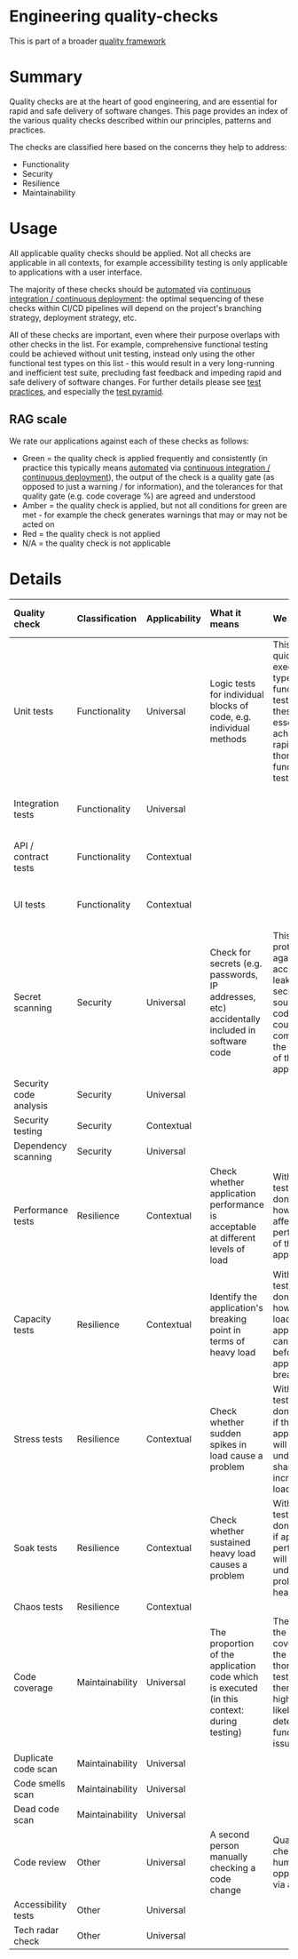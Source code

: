 # Engineering quality-checks

This is part of a broader [quality framework](README.md)

# Summary

Quality checks are at the heart of good engineering, and are essential for rapid and safe delivery of software changes. This page provides an index of the various quality checks described within our principles, patterns and practices.

The checks are classified here based on the concerns they help to address:

* Functionality
* Security
* Resilience
* Maintainability

# Usage

All applicable quality checks should be applied. Not all checks are applicable in all contexts, for example accessibility testing is only applicable to applications with a user interface.

The majority of these checks should be [automated](./patterns/automate-everything.md) via [continuous integration / continuous deployment](./practices/continuous-integration.md): the optimal sequencing of these checks within CI/CD pipelines will depend on the project's branching strategy, deployment strategy, etc.

All of these checks are important, even where their purpose overlaps with other checks in the list. For example, comprehensive functional testing could be achieved without unit testing, instead only using the other functional test types on this list - this would result in a very long-running and inefficient test suite, precluding fast feedback and impeding rapid and safe delivery of software changes. For further details please see [test practices](./practices/testing.md), and especially the [test pyramid](https://martinfowler.com/articles/practical-test-pyramid.html).

## RAG scale

We rate our applications against each of these checks as follows:

* Green = the quality check is applied frequently and consistently (in practice this typically means [automated](./patterns/automate-everything.md) via [continuous integration / continuous deployment](./practices/continuous-integration.md)), the output of the check is a quality gate (as opposed to just a warning / for information), and the tolerances for that quality gate (e.g. code coverage %) are agreed and understood
* Amber = the quality check is applied, but not all conditions for green are met - for example the check generates warnings that may or may not be acted on
* Red = the quality check is not applied
* N/A = the quality check is not applicable

# Details

| Quality check | Classification | Applicability | What it means | We we care | Tolerances for green | Endorsed tools / configuration | Further details |
|:---|:---|:---|:---|:---|:---|:---|:---|
| Unit tests | Functionality | Universal | Logic tests for individual blocks of code, e.g. individual methods | This is the quickest (to execute) type of functional test, so these are essential to achieve both rapid and thorough functional testing | CI/CD builds fail if any tests fail | - | [Test practices](./practices/testing.md) |
| Integration tests | Functionality | Universal | | | CI/CD builds fail if any tests fail | | |
| API / contract tests | Functionality | Contextual | | | CI/CD builds fail if any tests fail | | |
| UI tests | Functionality | Contextual | | | CI/CD builds fail if any tests fail | | |
| Secret scanning | Security | Universal | Check for secrets (e.g. passwords, IP addresses, etc) accidentally included in software code | This protects us against accidentally leaking secrets (in source code) which could compromise the security of the application | CI/CD builds fail if any unexpected secrets are detected | TBC | TBC |
| Security code analysis | Security | Universal | | | | | |
| Security testing | Security | Contextual | | | | | |
| Dependency scanning | Security | Universal | | | | | |
| Performance tests | Resilience | Contextual | Check whether application performance is acceptable at different levels of load | Without this test, we don't know how load will affect the performance of the application | | | |
| Capacity tests | Resilience | Contextual | Identify the application's breaking point in terms of heavy load | Without this test, we don't know how much load the application can handle before the application breaks | | | |
| Stress tests | Resilience | Contextual | Check whether sudden spikes in load cause a problem | Without this test, we don't know if the application will fail under a sharp increase in load | | | |
| Soak tests | Resilience | Contextual | Check whether sustained heavy load causes a problem | Without this test, we don't know if application performance will suffer under prolonged heavy load | | | |
| Chaos tests | Resilience | Contextual | | | | | |
| Code coverage | Maintainability | Universal | The proportion of the application code which is executed (in this context: during testing) | The higher the code coverage, the more thorough the testing, and therefore the higher the likelihood of detecting functional issues early | For new code: 70% | | |
| Duplicate code scan | Maintainability | Universal | | | | | |
| Code smells scan | Maintainability | Universal | | | | | |
| Dead code scan | Maintainability | Universal | | | | | |
| Code review | Other | Universal | A second person manually checking a code change | Quality check by a human, as opposed to via a tool | Enforced & audited step within workflow | TBC | [Code review guidance](./patterns/everything-as-code.md#code-review) |
| Accessibility tests | Other | Universal | | | | | |
| Tech radar check | Other | Universal | | | | | |
